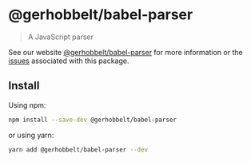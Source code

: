 # @gerhobbelt/babel-parser

> A JavaScript parser

See our website [@gerhobbelt/babel-parser](https://babeljs.io/docs/en/next/babel-parser.html) for more information or the [issues](https://github.com/babel/babel/issues?utf8=%E2%9C%93&q=is%3Aissue+label%3A%22pkg%3A%20babylon%22+is%3Aopen) associated with this package.

## Install

Using npm:

```sh
npm install --save-dev @gerhobbelt/babel-parser
```

or using yarn:

```sh
yarn add @gerhobbelt/babel-parser --dev
```
